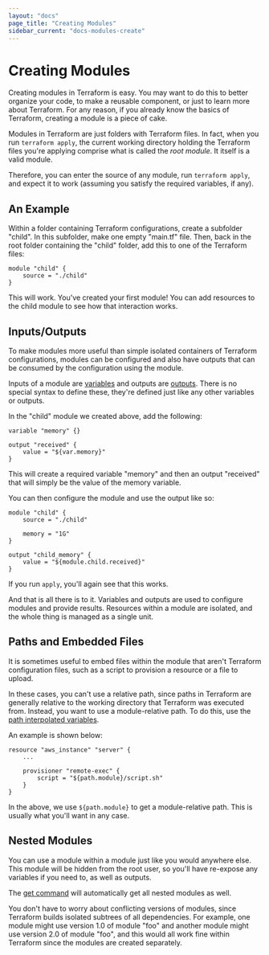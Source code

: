 ```yaml
---
layout: "docs"
page_title: "Creating Modules"
sidebar_current: "docs-modules-create"
---
```


# Creating Modules

Creating modules in Terraform is easy. You may want to do this to better
organize your code, to make a reusable component, or just to learn more about
Terraform. For any reason, if you already know the basics of Terraform,
creating a module is a piece of cake.

Modules in Terraform are just folders with Terraform files. In fact,
when you run `terraform apply`, the current working directory holding
the Terraform files you're applying comprise what is called the
_root module_. It itself is a valid module.

Therefore, you can enter the source of any module, run `terraform apply`,
and expect it to work (assuming you satisfy the required variables, if any).

## An Example

Within a folder containing Terraform configurations, create a subfolder
"child". In this subfolder, make one empty "main.tf" file. Then, back in
the root folder containing the "child" folder, add this to one of the
Terraform files:

```
module "child" {
	source = "./child"
}
```

This will work. You've created your first module! You can add resources
to the child module to see how that interaction works.

## Inputs/Outputs

To make modules more useful than simple isolated containers of Terraform
configurations, modules can be configured and also have outputs that can be
consumed by the configuration using the module.

Inputs of a module are [variables](/docs/configuration/variables.html)
and outputs are [outputs](/docs/configuration/outputs.html). There is no
special syntax to define these, they're defined just like any other
variables or outputs.

In the "child" module we created above, add the following:

```
variable "memory" {}

output "received" {
	value = "${var.memory}"
}
```

This will create a required variable "memory" and then an output "received"
that will simply be the value of the memory variable.

You can then configure the module and use the output like so:

```
module "child" {
	source = "./child"

	memory = "1G"
}

output "child_memory" {
	value = "${module.child.received}"
}
```

If you run `apply`, you'll again see that this works.

And that is all there is to it. Variables and outputs are used to configure
modules and provide results. Resources within a module are isolated,
and the whole thing is managed as a single unit.

## Paths and Embedded Files

It is sometimes useful to embed files within the module that aren't
Terraform configuration files, such as a script to provision a resource
or a file to upload.

In these cases, you can't use a relative path, since paths in Terraform
are generally relative to the working directory that Terraform was executed
from. Instead, you want to use a module-relative path. To do this, use
the [path interpolated variables](/docs/configuration/interpolation.html).

An example is shown below:

```
resource "aws_instance" "server" {
	...

	provisioner "remote-exec" {
		script = "${path.module}/script.sh"
	}
}
```

In the above, we use `${path.module}` to get a module-relative path. This
is usually what you'll want in any case.

## Nested Modules

You can use a module within a module just like you would anywhere else.
This module will be hidden from the root user, so you'll have re-expose any
variables if you need to, as well as outputs.

The [get command](/docs/commands/get.html) will automatically get all
nested modules as well.

You don't have to worry about conflicting versions of modules, since
Terraform builds isolated subtrees of all dependencies. For example,
one module might use version 1.0 of module "foo" and another module
might use version 2.0 of module "foo", and this would all work fine
within Terraform since the modules are created separately.
